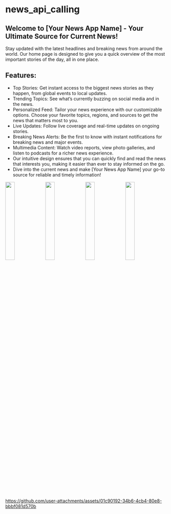 # news_api_calling

## Welcome to [Your News App Name] - Your Ultimate Source for Current News!

Stay updated with the latest headlines and breaking news from around the world. Our home page is designed to give you a quick overview of the most important stories of the day, all in one place.

 ## Features:

- Top Stories: Get instant access to the biggest news stories as they happen, from global events to local updates.
- Trending Topics: See what’s currently buzzing on social media and in the news.
- Personalized Feed: Tailor your news experience with our customizable options. Choose your favorite topics, regions, and sources to get the news that matters most to you.
- Live Updates: Follow live coverage and real-time updates on ongoing stories.
- Breaking News Alerts: Be the first to know with instant notifications for breaking news and major events.
- Multimedia Content: Watch video reports, view photo galleries, and listen to podcasts for a richer news experience.
- Our intuitive design ensures that you can quickly find and read the news that interests you, making it easier than ever to stay informed on the go.
- Dive into the current news and make [Your News App Name] your go-to source for reliable and timely information!

<p>
    <img src = "https://github.com/user-attachments/assets/b102b560-4147-4b54-b62e-ff0ca6a71888" height = 25% width = 24%>
    <img src = "https://github.com/user-attachments/assets/6935c8f7-f013-4358-85f9-2197d83b237a" height = 25% width = 24%>
 <img src= "https://github.com/user-attachments/assets/11b144d0-185e-4762-9ce3-2542f24ff054" height = 25% width = 24%>
   <img src = "https://github.com/user-attachments/assets/a57d3751-a6f9-49b1-93e9-33c3934794c2" height = 25% width = 24%>
   

</p>


https://github.com/user-attachments/assets/01c90192-34b6-4cb4-80e8-bbbf081d570b





